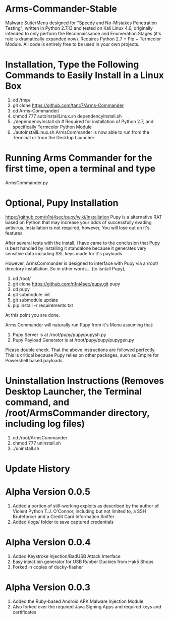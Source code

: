 # Arms-Commander-Stable
Malware Suite/Menu designed for "Speedy and No-Mistakes Penetration Testing", written in Python 2.7.13 and tested on Kali Linux 4.6, originally intended to only perform the Reconnaissance and Enumeration Stages (it's role is dramatically expanded now). Requires Python 2.7 + Pip + Termcolor Module. All code is entirely free to be used in your own projects. 

# Installation, Type the Following Commands to Easily Install in a Linux Box
1. cd /tmp/
2. git clone https://github.com/tanc7/Arms-Commander
3. cd Arms-Commander/
4. chmod 777 autoInstallLinux.sh dependencyInstall.sh
5. ./dependencyInstall.sh # Required for installation of Python 2.7, and specifically Termcolor Python Module
6. ./autoInstallLinux.sh
ArmsCommander is now able to run from the Terminal or from the Desktop Launcher

# Running Arms Commander for the first time, open a terminal and type
ArmsCommander.py

# Optional, Pupy Installation
https://github.com/n1nj4sec/pupy/wiki/Installation
Pupy is a alternative RAT based on Python that may increase your odds of successfully evading antivirus. 
Installation is not required, however, You will lose out on it's features

After several tests with the install, I have came to the conclusion that Pupy is best handled by installing it standalone because it generates very sensitive data including SSL keys made for it's payloads.

However, ArmsCommander is designed to interface with Pupy via a /root/ directory installation. So in other words... (to isntall Pupy),

1. cd /root/
2. git clone https://github.com/n1nj4sec/pupy.git pupy
3. cd pupy
4. git submodule init
5. git submodule update
6. pip install -r requirements.txt

At this point you are done. 

Arms Commander will naturally run Pupy from it's Menu assuming that:
1. Pupy Server is at /root/pupy/pupy/pupysh.py
2. Pupy Payload Generator is at /root/pupy/pupy/pupygen.py

Please double check. That the above instructions are followed perfectly. This is critical because Pupy relies on other packages, such as Empire for Powershell based payloads.

# Uninstallation Instructions (Removes Desktop Launcher, the Terminal command, and /root/ArmsCommander directory, including log files)
1. cd /root/ArmsCommander
2. chmod 777 uninstall.sh
3. ./uninstall.sh

# Update History

# Alpha Version 0.0.5

1. Added a portion of still-working exploits as described by the author of Violent Python T.J. O'Connor, including but not limited to, a SSH Bruteforcer and a Credit Card Information Sniffer
2. Added /logs/ folder to save captured credentials

# Alpha Version 0.0.4

1. Added Keystroke Injection/BadUSB Attack Interface
2. Easy inject.bin generator for USB Rubber Duckies from Hak5 Shops
3. Forked in copies of ducky-flasher

# Alpha Version 0.0.3
1. Added the Ruby-based Android APK Malware Injection Module
2. Also forked over the required Java Signing Apps and required keys and certificates
